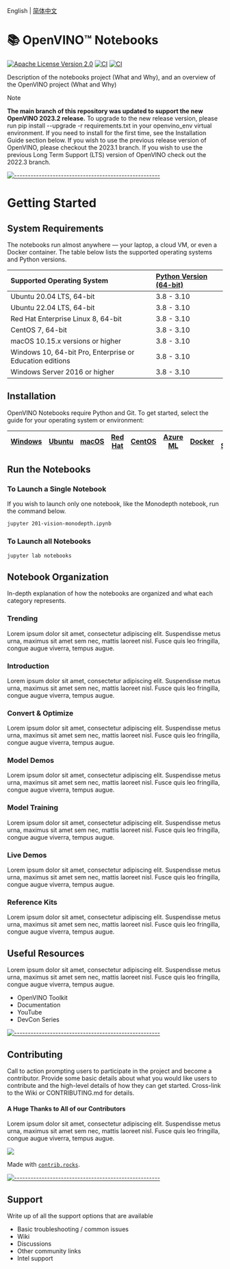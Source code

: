 English | [简体中文](README_cn.md)

<h1>📚 OpenVINO™ Notebooks</h1>

[![Apache License Version 2.0](https://img.shields.io/badge/license-Apache_2.0-green.svg)](https://github.com/openvinotoolkit/openvino_notebooks/blob/main/LICENSE)
[![CI](https://github.com/openvinotoolkit/openvino_notebooks/actions/workflows/treon_precommit.yml/badge.svg?event=push)](https://github.com/openvinotoolkit/openvino_notebooks/actions/workflows/treon_precommit.yml?query=event%3Apush)
[![CI](https://github.com/openvinotoolkit/openvino_notebooks/actions/workflows/docker.yml/badge.svg?event=push)](https://github.com/openvinotoolkit/openvino_notebooks/actions/workflows/docker.yml?query=event%3Apush)

Description of the notebooks project (What and Why), and an overview of the OpenVINO project (What and Why)

> [!NOTE]
> **The main branch of this repository was updated to support the new OpenVINO 2023.2 release.**
> To upgrade to the new release version, please run pip install --upgrade -r requirements.txt in your openvino_env virtual environment. If you need to install for the first time, see the Installation Guide section below. If you wish to use the previous release version of OpenVINO, please checkout the 2023.1 branch. If you wish to use the previous Long Term Support (LTS) version of OpenVINO check out the 2022.3 branch.

[![-----------------------------------------------------](https://user-images.githubusercontent.com/10940214/155750931-fc094349-b6ec-4e1f-9f9a-113e67941119.jpg)]()


# Getting Started

## System Requirements

The notebooks run almost anywhere &mdash; your laptop, a cloud VM, or even a Docker container. The table below lists the supported operating systems and Python versions.

| Supported Operating System                                 | [Python Version (64-bit)](https://www.python.org/) |
| :--------------------------------------------------------- |:---------------------------------------------------|
| Ubuntu 20.04 LTS, 64-bit                                   | 3.8 - 3.10                                         |
| Ubuntu 22.04 LTS, 64-bit                                   | 3.8 - 3.10                                         |
| Red Hat Enterprise Linux 8, 64-bit                         | 3.8 - 3.10                                         |
| CentOS 7, 64-bit                                           | 3.8 - 3.10                                         |
| macOS 10.15.x versions or higher                           | 3.8 - 3.10                                         |
| Windows 10, 64-bit Pro, Enterprise or Education editions   | 3.8 - 3.10                                         |
| Windows Server 2016 or higher                              | 3.8 - 3.10                                         |



## Installation
<div id='-installation-guide'/>
OpenVINO Notebooks require Python and Git. To get started, select the guide for your operating system or environment:

| [Windows](https://github.com/openvinotoolkit/openvino_notebooks/wiki/Windows) | [Ubuntu](https://github.com/openvinotoolkit/openvino_notebooks/wiki/Ubuntu) | [macOS](https://github.com/openvinotoolkit/openvino_notebooks/wiki/macOS) | [Red Hat](https://github.com/openvinotoolkit/openvino_notebooks/wiki/Red-Hat-and-CentOS) | [CentOS](https://github.com/openvinotoolkit/openvino_notebooks/wiki/Red-Hat-and-CentOS) | [Azure ML](https://github.com/openvinotoolkit/openvino_notebooks/wiki/AzureML) | [Docker](https://github.com/openvinotoolkit/openvino_notebooks/wiki/Docker) | [Amazon SageMaker](https://github.com/openvinotoolkit/openvino_notebooks/wiki/SageMaker) |
| ----------------------------------------------------------------------------- | --------------------------------------------------------------------------- | ------------------------------------------------------------------------- | ---------------------------------------------------------------------------------------- | --------------------------------------------------------------------------------------- | ------------------------------------------------------------------------------ | --------------------------------------------------------------------------- | ---------------------------------------------------------------------------------------- |




<div id='-run-the-notebooks'></div>

## Run the Notebooks

### To Launch a Single Notebook

If you wish to launch only one notebook, like the Monodepth notebook, run the command below.

```bash
jupyter 201-vision-monodepth.ipynb
```

### To Launch all Notebooks

```bash
jupyter lab notebooks
```


## Notebook Organization

In-depth explanation of how the notebooks are organized and what each category represents.


### Trending
Lorem ipsum dolor sit amet, consectetur adipiscing elit. Suspendisse metus urna, maximus sit amet sem nec, mattis laoreet nisl. Fusce quis leo fringilla, congue augue viverra, tempus augue. 

### Introduction
Lorem ipsum dolor sit amet, consectetur adipiscing elit. Suspendisse metus urna, maximus sit amet sem nec, mattis laoreet nisl. Fusce quis leo fringilla, congue augue viverra, tempus augue. 

### Convert & Optimize
Lorem ipsum dolor sit amet, consectetur adipiscing elit. Suspendisse metus urna, maximus sit amet sem nec, mattis laoreet nisl. Fusce quis leo fringilla, congue augue viverra, tempus augue. 

### Model Demos
Lorem ipsum dolor sit amet, consectetur adipiscing elit. Suspendisse metus urna, maximus sit amet sem nec, mattis laoreet nisl. Fusce quis leo fringilla, congue augue viverra, tempus augue. 

### Model Training
Lorem ipsum dolor sit amet, consectetur adipiscing elit. Suspendisse metus urna, maximus sit amet sem nec, mattis laoreet nisl. Fusce quis leo fringilla, congue augue viverra, tempus augue. 

### Live Demos
Lorem ipsum dolor sit amet, consectetur adipiscing elit. Suspendisse metus urna, maximus sit amet sem nec, mattis laoreet nisl. Fusce quis leo fringilla, congue augue viverra, tempus augue. 

### Reference Kits
Lorem ipsum dolor sit amet, consectetur adipiscing elit. Suspendisse metus urna, maximus sit amet sem nec, mattis laoreet nisl. Fusce quis leo fringilla, congue augue viverra, tempus augue. 

## Useful Resources
Lorem ipsum dolor sit amet, consectetur adipiscing elit. Suspendisse metus urna, maximus sit amet sem nec, mattis laoreet nisl. Fusce quis leo fringilla, congue augue viverra, tempus augue. 
* OpenVINO Toolkit
* Documentation
* YouTube
* DevCon Series


[![-----------------------------------------------------](https://user-images.githubusercontent.com/10940214/155750931-fc094349-b6ec-4e1f-9f9a-113e67941119.jpg)]()


## Contributing
Call to action prompting users to participate in the project and become a contributor. Provide some basic details about what you would like users to contribute and the high-level details of how they can get started. Cross-link to the Wiki or CONTRIBUTING.md for details.

#### A Huge Thanks to All of our Contributors
Lorem ipsum dolor sit amet, consectetur adipiscing elit. Suspendisse metus urna, maximus sit amet sem nec, mattis laoreet nisl. Fusce quis leo fringilla, congue augue viverra, tempus augue. 

<a href="https://github.com/openvinotoolkit/openvino_notebooks/graphs/contributors">
  <img src="https://contrib.rocks/image?repo=openvinotoolkit/openvino_notebooks" />
</a>

Made with [`contrib.rocks`](https://contrib.rocks).

[![-----------------------------------------------------](https://user-images.githubusercontent.com/10940214/155750931-fc094349-b6ec-4e1f-9f9a-113e67941119.jpg)]()

## Support
Write up of all the support options that are available
* Basic troubleshooting / common issues
* Wiki
* Discussions
* Other community links
* Intel support
